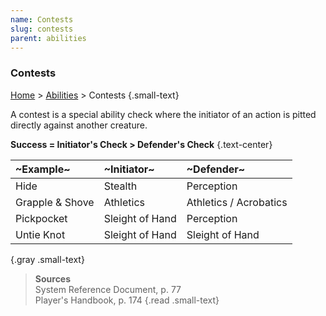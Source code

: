 ```yaml
---
name: Contests
slug: contests
parent: abilities
---
```

### Contests
[Home](dm-operations-center) > [Abilities](abilities) > Contests {.small-text}

A contest is a special ability check where the initiator of an action is pitted directly against another creature.

**Success = Initiator's Check > Defender's Check** {.text-center}

| ~Example~       | ~Initiator~     | ~Defender~             |
| :-------------- | :-------------- | :--------------------- |
| Hide            | Stealth         | Perception             |
| Grapple & Shove | Athletics       | Athletics / Acrobatics |
| Pickpocket      | Sleight of Hand | Perception             |
| Untie Knot      | Sleight of Hand | Sleight of Hand        |
{.gray .small-text}

> **Sources** <br/>
> System Reference Document, p. 77<br/>
> Player's Handbook, p. 174
{.read .small-text}

